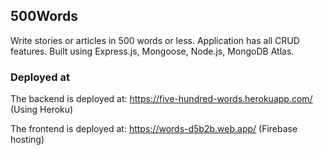 ## 500Words

Write stories or articles in 500 words or less. Application has all CRUD features. Built using Express.js, Mongoose, Node.js, MongoDB Atlas.

### Deployed at

The backend is deployed at: https://five-hundred-words.herokuapp.com/ (Using Heroku)

The frontend is deployed at: https://words-d5b2b.web.app/ (Firebase hosting)
